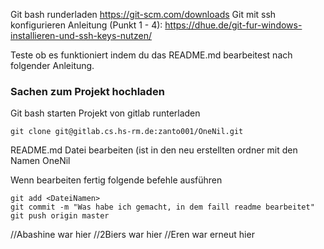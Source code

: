 ﻿Git bash runderladen https://git-scm.com/downloads
Git mit ssh konfigurieren Anleitung (Punkt 1 - 4): https://dhue.de/git-fur-windows-installieren-und-ssh-keys-nutzen/

Teste ob es funktioniert indem du das README.md bearbeitest nach folgender Anleitung.

### Sachen zum Projekt hochladen

Git bash starten
Projekt von gitlab runterladen

```
git clone git@gitlab.cs.hs-rm.de:zanto001/OneNil.git
```
README.md Datei bearbeiten (ist in den neu erstellten ordner mit den Namen OneNil

Wenn bearbeiten fertig folgende befehle ausführen

```
git add <DateiNamen>
git commit -m "Was habe ich gemacht, in dem faill readme bearbeitet"
git push origin master
```

//Abashine war hier
//2Biers war hier
//Eren war erneut hier